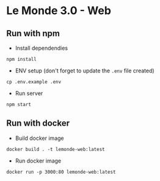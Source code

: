 # Le Monde 3.0 - Web

## Run with npm

- Install dependendies
```shell
npm install
```

- ENV setup (don't forget to update the `.env` file created)
```shell
cp .env.example .env
```

- Run server
```shell
npm start
```

## Run with docker

- Build docker image
```shell
docker build . -t lemonde-web:latest
```

- Run docker image
```shell
docker run -p 3000:80 lemonde-web:latest
```